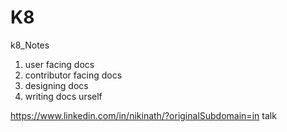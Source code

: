 # K8
k8_Notes

1. user facing docs
2. contributor facing docs
3. designing docs
4. writing docs urself

https://www.linkedin.com/in/nikinath/?originalSubdomain=in talk
